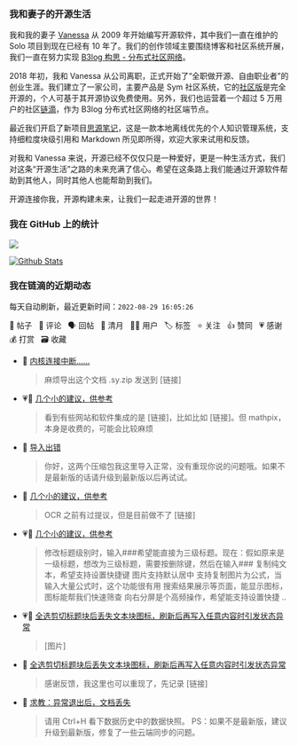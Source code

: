 ### 我和妻子的开源生活

我和我的妻子 [Vanessa](https://github.com/Vanessa219) 从 2009 年开始编写开源软件，其中我们一直在维护的 Solo 项目到现在已经有 10 年了。我们的创作领域主要围绕博客和社区系统开展，我们一直在努力实现 [B3log 构思 - 分布式社区网络](https://ld246.com/article/1546941897596)。

2018 年初，我和 Vanessa 从公司离职，正式开始了“全职做开源、自由职业者”的创业生涯。我们建立了一家公司，主要产品是 Sym 社区系统，它的[社区版](https://github.com/88250/symphony)是完全开源的，个人可基于其开源协议免费使用。另外，我们也运营着一个超过 5 万用户的社区[链滴](https://ld246.com)，作为 B3log 分布式社区网络的社区端节点。

最近我们开启了新项目[思源笔记](https://github.com/siyuan-note/siyuan)，这是一款本地离线优先的个人知识管理系统，支持细粒度块级引用和 Markdown 所见即所得，欢迎大家来试用和反馈。

对我和 Vanessa 来说，开源已经不仅仅只是一种爱好，更是一种生活方式，我们对这条“开源生活”之路的未来充满了信心。希望在这条路上我们能通过开源软件帮助到其他人，同时其他人也能帮助到我们。

开源连接你我，开源构建未来，让我们一起走进开源的世界！

### 我在 GitHub 上的统计

<a title="Hits" target="_blank" href="https://github.com/88250/88250"><img src="https://hits.b3log.org/88250/88250.svg"></a>

[![Github Stats](https://github-readme-stats.vercel.app/api?username=88250&theme=tokyonight&show_icons=true)](https://github.com/88250)

<!--events start -->

### 我在链滴的近期动态

每天自动刷新，最近更新时间：`2022-08-29 16:05:26`

📝 帖子 &nbsp; 💬 评论 &nbsp; 🗣 回帖 &nbsp; 🌙 清月 &nbsp; 👨‍💻 用户 &nbsp; 🏷️ 标签 &nbsp; ⭐️ 关注 &nbsp; 👍 赞同 &nbsp; 💗 感谢 &nbsp; 💰 打赏 &nbsp; 🗃 收藏

* 💬 [内核连接中断......](https://ld246.com/article/1661696880734/comment/1661751614764#comments)

  > 麻烦导出这个文档 .sy.zip 发送到 [链接]
* 💗💬 [几个小的建议，供参考](https://ld246.com/article/1661742842946/comment/1661746394162#comments)

  > 看到有些网站和软件集成的是 [链接]，比如比如 [链接]。但 mathpix，本身是收费的，可能会比较麻烦
* 💬 [导入出错](https://ld246.com/article/1661695250007/comment/1661745935314#comments)

  > 你好，这两个压缩包我这里导入正常，没有重现你说的问题哦。如果不是最新版的话请升级到最新版以后再试试。
* 💬 [几个小的建议，供参考](https://ld246.com/article/1661742842946/comment/1661745635269#comments)

  > OCR 之前有过提议，但是目前做不了 [链接]
* 💗📝 [几个小的建议，供参考](https://ld246.com/article/1661742842946)

  > 修改标题级别时，输入###希望能直接为三级标题。现在：假如原来是一级标题，想改为三级标题，需要按删除键，然后在输入### 复制纯文本，希望支持设置快捷键 图片支持默认居中 支持复制图片为公式，当输入大量公式时，这个功能很有用 搜索结果展示等页面，能显示图标，图标能帮我们快速筛查 向右分屏是个高频操作，希望能支持设置快捷 ..
* 💗📝 [全选剪切标题块后丢失文本块图标，刷新后再写入任意内容时引发状态异常](https://ld246.com/article/1661735060714)

  > [图片]
* 💬 [全选剪切标题块后丢失文本块图标，刷新后再写入任意内容时引发状态异常](https://ld246.com/article/1661735060714/comment/1661740380136#comments)

  > 感谢反馈，我这里也可以重现了，先记录 [链接]
* 💬 [求教：异常退出后，文档丢失](https://ld246.com/article/1661739652822/comment/1661740177910#comments)

  > 请用 Ctrl+H 看下数据历史中的数据快照。 PS：如果不是最新版，建议升级到最新版，修复了一些云端同步的问题。


<!--events end -->
